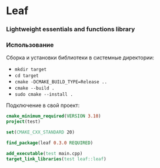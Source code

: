 # Leaf
### Lightweight essentials and functions library

### Использование
Сборка и установки библиотеки в системные директории:
- `mkdir target`
- `cd target`
- `cmake -DCMAKE_BUILD_TYPE=Release ..`
- `cmake --build .`
- `sudo cmake --install .`

Подключение в свой проект:
```cmake
cmake_minimum_required(VERSION 3.10)
project(test)

set(CMAKE_CXX_STANDARD 20)

find_package(leaf 0.3.0 REQUIRED)

add_executable(test main.cpp)
target_link_libraries(test leaf::leaf)
```